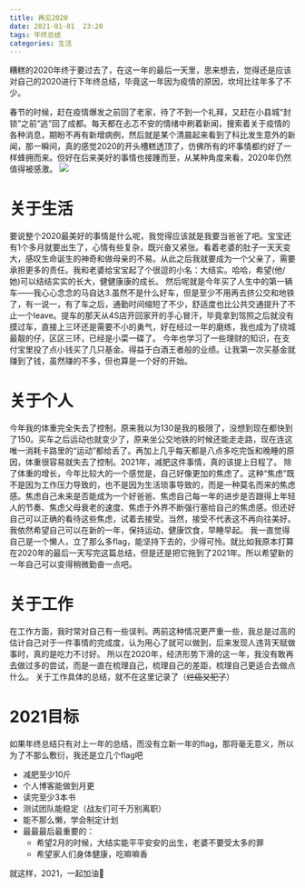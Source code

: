```yaml
---
title: 再见2020   
date: 2021-01-01  23:20
tags: 年终总结
categories: 生活
---
```



糟糕的2020年终于要过去了，在这一年的最后一天里，思来想去，觉得还是应该对自己的2020进行下年终总结，毕竟这一年因为疫情的原因，坎坷比往年多了不少。
<!-- more -->
春节的时候，赶在疫情爆发之前回了老家，待了不到一个礼拜，又赶在小县城“封锁”之前“逃”回了成都。每天都在忐忑不安的情绪中刷着新闻，搜索着关于疫情的各种消息，期盼不再有新增病例，然后就是某个清晨起来看到了科比发生意外的新闻，那一瞬间，真的感觉2020的开头槽糕透顶了，仿佛所有的坏事情都约好了一样蜂拥而来。但好在后来美好的事情也接踵而至，从某种角度来看，2020年仍然值得被感激。
![](https://img.rockche.cn/2020-1.jpeg)
# 关于生活
要说整个2020最美好的事情是什么呢，我觉得应该就是我要当爸爸了吧。宝宝还有1个多月就要出生了，心情有些复杂，既兴奋又紧张。看着老婆的肚子一天天变大，感叹生命诞生的神奇和做母亲的不易。从此之后我就要成为一个父亲了，需要承担更多的责任。我和老婆给宝宝起了个很逗的小名：大结实。哈哈，希望(他/她)可以结结实实的长大，健健康康的成长。
然后呢就是今年买了人生中的第一辆车——我心心念念的马自达3.虽然不是什么好车，但是至少不用再去挤公交和地铁了，有一说一，有了车之后，通勤时间缩短了不少，舒适度也比公共交通提升了不止一个leave。提车的那天从4S店开回家开的手心冒汗，毕竟拿到驾照之后就没有摸过车，直接上三环还是需要不小的勇气，好在经过一年的磨练，我也成为了绕城最靓的仔，区区三环，已经是小菜一碟了。
今年也学习了一些理财的知识，在支付宝里投了点小钱买了几只基金。得益于白酒王者般的业绩。让我第一次买基金就赚到了钱，虽然赚的不多，但也算是一个好的开始。
# 关于个人
今年我的体重完全失去了控制，原来我以为130是我的极限了，没想到现在都快到了150。买车之后运动也就变少了，原来坐公交地铁的时候还能走走路，现在连这唯一消耗卡路里的“运动”都给丢了。再加上几乎每天都是八点多吃完饭和晚睡的原因，体重很容易就失去了控制。2021年，减肥这件事情，真的该提上日程了。
除了体重的增长，今年比较大的一个感觉是，自己好像更加的焦虑了。这种“焦虑”既不是因为工作压力导致的，也不是因为生活琐事导致的，而是一种莫名而来的焦虑感。焦虑自己未来是否能成为一个好爸爸、焦虑自己每一年的进步是否跟得上年轻人的节奏、焦虑父母衰老的速度、焦虑于外界不断强行塞给自己的焦虑感。但还好自己可以正确的看待这些焦虑，试着去接受。当然，接受不代表这不再向往美好。我依然希望自己可以在新的一年，保持运动，健康饮食，早睡早起。
我一直觉得自己是一个懒人，立了那么多flag，能坚持下去的，少得可怜。就比如我原本打算在2020年的最后一天写完这篇总结，但是还是把它拖到了2021年。所以希望新的一年自己可以变得稍微勤奋一点吧。
# 关于工作
在工作方面，我时常对自己有一些误判。两前这种情况更严重一些，我总是过高的估计自己对于一件事情的完成度，认为用心了就可以做到，后来发现人违背天赋做事时，真的是吃力不讨好。
所以在2020年，经济形势下滑的这一年，我没有敢再去做过多的尝试，而是一直在梳理自己，梳理自己的差距，梳理自己更适合去做点什么。
关于工作具体的总结，就不在这里记录了（~~烂癌又犯了~~）
# 2021目标
如果年终总结只有对上一年的总结，而没有立新一年的flag，那将毫无意义，所以为了不那么敷衍，我还是立几个flag吧
- 减肥至少10斤
- 个人博客能做到月更
- 读完至少3本书
- 测试团队能稳定（战友们可千万别离职）
- 能不那么懒，学会制定计划
- 最最最后最重要的：
    - 希望2月的时候，大结实能平平安安的出生，老婆不要受太多的罪
    - 希望家人们身体健康，吃嘛嘛香

就这样，2021，一起加油💪
